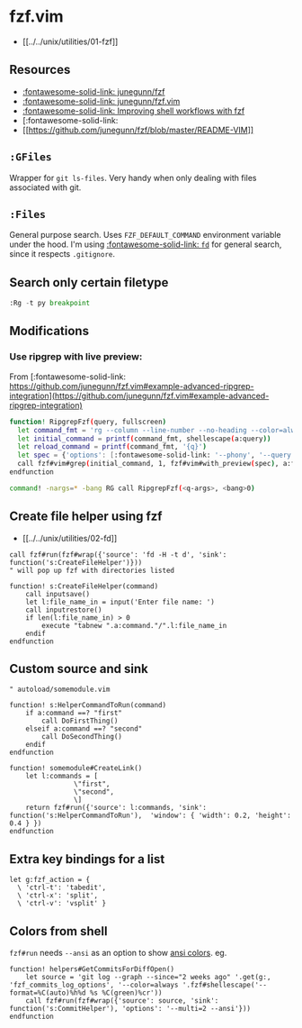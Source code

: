 fzf.vim
===

- [[../../unix/utilities/01-fzf]]

Resources
---

- [:fontawesome-solid-link: junegunn/fzf](https://github.com/junegunn/fzf)
- [:fontawesome-solid-link: junegunn/fzf.vim](https://github.com/junegunn/fzf.vim)
- [:fontawesome-solid-link: Improving shell workflows with fzf](https://seb.jambor.dev/posts/improving-shell-workflows-with-fzf/)
- [:fontawesome-solid-link:
- [[https://github.com/junegunn/fzf/blob/master/README-VIM]]

`:GFiles`
---

Wrapper for `git ls-files`. Very handy when only dealing with files associated with git.

`:Files`
---

General purpose search. Uses `FZF_DEFAULT_COMMAND` environment variable under the hood. I'm using [:fontawesome-solid-link: `fd`](https://github.com/sharkdp/fd) for general search, since it respects `.gitignore`.


Search only certain filetype
---

```python
:Rg -t py breakpoint
```

Modifications
---

### Use ripgrep with live preview:

From [:fontawesome-solid-link: https://github.com/junegunn/fzf.vim#example-advanced-ripgrep-integration](https://github.com/junegunn/fzf.vim#example-advanced-ripgrep-integration)

```bash
function! RipgrepFzf(query, fullscreen)
  let command_fmt = 'rg --column --line-number --no-heading --color=always --smart-case -- %s || true'
  let initial_command = printf(command_fmt, shellescape(a:query))
  let reload_command = printf(command_fmt, '{q}')
  let spec = {'options': [:fontawesome-solid-link: '--phony', '--query', a:query, '--bind', 'change:reload:'.reload_command]}
  call fzf#vim#grep(initial_command, 1, fzf#vim#with_preview(spec), a:fullscreen)
endfunction

command! -nargs=* -bang RG call RipgrepFzf(<q-args>, <bang>0)
```

Create file helper using fzf
---

- [[../../unix/utilities/02-fd]]

```vim
call fzf#run(fzf#wrap({'source': 'fd -H -t d', 'sink': function('s:CreateFileHelper')}))
" will pop up fzf with directories listed

function! s:CreateFileHelper(command)
    call inputsave()
    let l:file_name_in = input('Enter file name: ')
    call inputrestore()
    if len(l:file_name_in) > 0
        execute "tabnew ".a:command."/".l:file_name_in
    endif
endfunction
```

Custom source and sink
---

```vim
" autoload/somemodule.vim

function! s:HelperCommandToRun(command)
    if a:command ==? "first"
        call DoFirstThing()
    elseif a:command ==? "second"
        call DoSecondThing()
    endif
endfunction

function! somemodule#CreateLink()
    let l:commands = [
                \"first",
                \"second",
                \]
    return fzf#run({'source': l:commands, 'sink': function('s:HelperCommandToRun'),  'window': { 'width': 0.2, 'height': 0.4 } })
endfunction
```

Extra key bindings for a list
---

```vim
let g:fzf_action = {
  \ 'ctrl-t': 'tabedit',
  \ 'ctrl-x': 'split',
  \ 'ctrl-v': 'vsplit' }
```

Colors from shell
---

`fzf#run` needs `--ansi` as an option to show [ansi colors](https://en.wikipedia.org/wiki/ANSI_escape_code#Colors). eg.

```vim
function! helpers#GetCommitsForDiffOpen()
    let source = 'git log --graph --since="2 weeks ago" '.get(g:, 'fzf_commits_log_options', '--color=always '.fzf#shellescape('--format=%C(auto)%h%d %s %C(green)%cr'))
    call fzf#run(fzf#wrap({'source': source, 'sink': function('s:CommitHelper'), 'options': '--multi=2 --ansi'}))
endfunction
```

